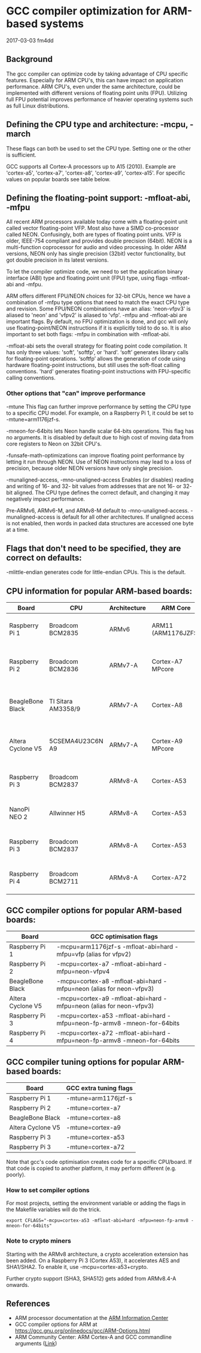 # GCC compiler optimization for ARM-based systems

2017-03-03 fm4dd

## Background

The gcc compiler can optimize code by taking advantage of CPU specific features. Especially for ARM CPU's, this can have impact on application performance. ARM CPU's, even under the same architecture, could be implemented with different versions of floating point units (FPU). Utilizing full FPU potential improves performance of heavier operating systems such as full Linux distributions.

## Defining the CPU type and architecture: -mcpu, -march

These flags can both be used to set the CPU type. Setting one or the other is sufficient.

GCC supports all Cortex-A processors up to A15 (2010). Example are 'cortex-a5', 'cortex-a7', 'cortex-a8', 'cortex-a9', 'cortex-a15'. For specific values on popular boards see table below.

## Defining the floating-point support: -mfloat-abi, -mfpu

All recent ARM processors available today come with a floating-point unit called vector floating-point VFP. Most also have a SIMD co-processor called NEON. Confusingly, both are types of floating point units. VFP is older, IEEE-754 compliant and provides double precision (64bit). NEON is a multi-function coprocessor for audio and video processing. In older ARM versions, NEON only has single precision (32bit) vector functionality, but got double precision in its latest versions.

To let the compiler optimize code, we need to set the application binary interface (ABI) type and floating point unit (FPU) type, using flags -mfloat-abi and -mfpu.

ARM offers different FPU/NEON choices for 32-bit CPUs, hence we have a combination of -mfpu type options that need to match the exact CPU type and revision. Some FPU/NEON combinations have an alias: 'neon-vfpv3' is aliased to 'neon' and 'vfpv2' is aliased to  'vfp'. -mfpu and -mfloat-abi are important flags. By default, no FPU optimization is done, and gcc will only use floating-point/NEON instructions if it is explicitly told to do so. It is also important to set both flags: -mfpu in combination with -mfloat-abi.

-mfloat-abi sets the overall strategy for floating point code compilation. It has only three values: 'soft', 'softfp', or 'hard'. ‘soft’ generates library calls for floating-point operations. ‘softfp’ allows the generation of code using hardware floating-point instructions, but still uses the soft-float calling conventions. 'hard' generates floating-point instructions with FPU-specific calling conventions.

### Other options that "can" improve performance

-mtune This flag can further improve performance by setting the CPU type to a specific CPU model. For example, on a Raspberry Pi 1, it could be set to -mtune=arm1176jzf-s.

-mneon-for-64bits lets Neon handle scalar 64-bits operations. This flag has no arguments. It is disabled by default due to high cost of moving data from core registers to Neon on 32bit CPU's.

-funsafe-math-optimizations can improve floating point performance by letting it run through NEON. Use of NEON instructions may lead to a loss of precision, because older NEON versions have only single precision.

-munaligned-access, -mno-unaligned-access
Enables (or disables) reading and writing of 16- and 32- bit values from addresses that are not 16- or 32- bit aligned. The CPU type defines the correct default, and changing it may negatively impact performance. 

Pre-ARMv6, ARMv6-M, and ARMv8-M default to -mno-unaligned-access. -munaligned-access is default for all other architectures. If unaligned access is not enabled, then words in packed data structures are accessed one byte at a time.

## Flags that don't need to be specified, they are correct on defaults:

-mlittle-endian generates code for little-endian CPUs. This is the default.

## CPU information for popular ARM-based boards:

| Board             | CPU                | Architecture | ARM Core            | FPU                       |
|-------------------|--------------------|--------------|---------------------|---------------------------|
| Raspberry Pi 1    | Broadcom BCM2835   | ARMv6        | ARM11 (ARM1176JZFS) | VFPv2 (VFP only, no NEON) |
| Raspberry Pi 2    | Broadcom BCM2836   | ARMv7-A      | Cortex-A7 MPcore    | VFPv4-D32 (VFP and NEON)  |
| BeagleBone Black  | TI Sitara AM3358/9 | ARMv7-A      | Cortex-A8           | VFPv3-D32 (VFP and NEON)  |
| Altera Cyclone V5 | 5CSEMA4U23C6N A9   | ARMv7-A      | Cortex-A9 MPcore    | VFPv3-D32 (VFP and NEON)  |
| Raspberry Pi 3    | Broadcom BCM2837   | ARMv8-A      | Cortex-A53          | ARMv8 (VFP and NEON)      |
| NanoPi NEO 2      | Allwinner H5       | ARMv8-A      | Cortex-A53          | VFPv4 (VFP and NEON)      |
| Raspberry Pi 3    | Broadcom BCM2837   | ARMv8-A      | Cortex-A53          | VFPv4 (VFP and NEON)      |
| Raspberry Pi 4    | Broadcom BCM2711   | ARMv8-A      | Cortex-A72          | VFPv4 (VFP and NEON)      |

## GCC compiler options for popular ARM-based boards:

| Board             | GCC optimisation flags                                                  |
|-------------------|-------------------------------------------------------------------------|
| Raspberry Pi 1    | -mcpu=arm1176jzf-s -mfloat-abi=hard -mfpu=vfp (alias for vfpv2)         |
| Raspberry Pi 2    | -mcpu=cortex-a7 -mfloat-abi=hard -mfpu=neon-vfpv4                       |
| BeagleBone Black  | -mcpu=cortex-a8 -mfloat-abi=hard -mfpu=neon (alias for neon-vfpv3)      |
| Altera Cyclone V5 | -mcpu=cortex-a9 -mfloat-abi=hard -mfpu=neon (alias for neon-vfpv3)      |
| Raspberry Pi 3    | -mcpu=cortex-a53 -mfloat-abi=hard -mfpu=neon-fp-armv8 -mneon-for-64bits |
| Raspberry Pi 4    | -mcpu=cortex-a72 -mfloat-abi=hard -mfpu=neon-fp-armv8 -mneon-for-64bits |

## GCC compiler tuning options for popular ARM-based boards:

| Board             | GCC extra tuning flags |
|-------------------|------------------------|
| Raspberry Pi 1    | -mtune=arm1176jzf-s    |
| Raspberry Pi 2    | -mtune=cortex-a7       |
| BeagleBone Black  | -mtune=cortex-a8       |
| Altera Cyclone V5 | -mtune=cortex-a9       |
| Raspberry Pi 3    | -mtune=cortex-a53      |
| Raspberry Pi 3    | -mtune=cortex-a72      |

Note that gcc's code optimisation creates code for a specific CPU/board. If that code is copied to another platform, it may perform different (e.g. poorly).

### How to set compiler options

For most projects, setting the environment variable or adding the flags in the Makefile variables will do the trick.

```
export CFLAGS="-mcpu=cortex-a53 -mfloat-abi=hard -mfpu=neon-fp-armv8 -mneon-for-64bits"
```

### Note to crypto miners

Starting with the ARMv8 architecture, a crypto acceleration extension has been added. On a Raspberry Pi 3 (Cortex A53), it accelerates AES and SHA1/SHA2. To enable it, use -mcpu=cortex-a53+crypto.

Further crypto support (SHA3, SHA512) gets added from ARMv8.4-A onwards.

## References

- ARM processor documentation at the <a href="http://infocenter.arm.com/help/index.jsp">ARM Information Center</a>
- GCC compiler options for ARM at <a href="https://gcc.gnu.org/onlinedocs/gcc/ARM-Options.html">https://gcc.gnu.org/onlinedocs/gcc/ARM-Options.html</a>
- ARM Community Center: ARM Cortex-A and GCC commandline arguments (<a href="https://community.arm.com/tools/b/blog/posts/arm-cortex-a-processors-and-gcc-command-lines">Link</a>)
